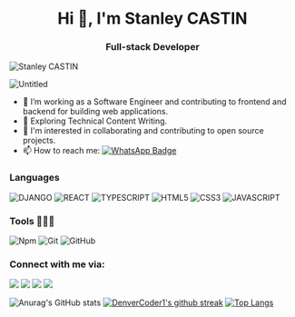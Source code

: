 <h1 align="center">Hi 👋, I'm Stanley CASTIN</h1>
<h3 align="center">Full-stack Developer</h3>
<p align="left"> <img src="https://komarev.com/ghpvc/?username=ninjaroot-509&label=Views&color=blue&style=plastic" alt="Stanley CASTIN" /></p>

![Untitled](https://n1n24.netlify.app/assets/logo-BvaEexVp.png)

- :telescope: I’m working as a Software Engineer and contributing to frontend and backend for building web applications. 
- :seedling: Exploring Technical Content Writing.
- 👯 I'm interested in collaborating and contributing to open source projects.
- :mailbox: How to reach me: [![WhatsApp Badge](https://img.shields.io/badge/WhatsApp-25D366?style=for-the-badge&logo=whatsapp&logoColor=white)](https://wa.me/+50947929400)

### Languages 

![DJANGO](https://icongr.am/devicon/django-original.svg?size=50&color=currentColor)
![REACT](https://icongr.am/devicon/react-original.svg?size=50&color=currentColor)
![TYPESCRIPT](https://icongr.am/devicon/typescript-original.svg?size=50&color=currentColor)
![HTML5](https://icongr.am/devicon/html5-original.svg?size=50&color=currentColor)
![CSS3](https://icongr.am/devicon/css3-original.svg?size=50&color=currentColor)
![JAVASCRIPT](https://icongr.am/devicon/javascript-original.svg?size=50&color=currentColor)

### Tools 👨🏾‍💻

![Npm](https://icongr.am/devicon/npm-original-wordmark.svg?size=50&color=currentColor)
![Git](https://icongr.am/devicon/git-original.svg?size=50&color=currentColor)
![GitHub](https://icongr.am/devicon/github-original.svg?size=50&color=currentColor)

### Connect with me via:
<p>
  <a target="_blank"
    href="https://wa.me/+50947929400"><img
    src="https://img.shields.io/badge/WhatsApp-25D366?style=for-the-badge&logo=whatsapp&logoColor=white"></img></a>  
  <a target="_blank"
    href="mailto:stanleycastin19@gmail.com"><img 
    src="https://img.shields.io/badge/-Gmail-D14836?style=for-the-badge&logo=Gmail&logoColor=white"></img></a>
  <a target="_blank"
    href="https://www.linkedin.com/in/stanley.castin/"><img
    src="https://img.shields.io/badge/-LinkedIn-0077b5?style=for-the-badge&logo=LinkedIn&logoColor=white"></img></a>
  <a target="_blank"
    href="https://twitter.com/ninjaroot509"><img
    src="https://img.shields.io/badge/-Twitter-1DA1F2?style=for-the-badge&logo=Twitter&logoColor=white"></img></a>
</p>


![Anurag's GitHub stats](https://github-readme-stats.vercel.app/api?username=ninjaroot-509&show_icons=true&theme=radical)
[![DenverCoder1's github streak](https://github-readme-streak-stats.herokuapp.com/?user=ninjaroot-509&theme=blue-green)](https://github.com/DenverCoder1/github-readme-streak-stats)
[![Top Langs](https://github-readme-stats.vercel.app/api/top-langs/?username=ninjaroot-509&exclude_repo=github-readme-stats,anuraghazra.github.io)](https://github.com/anuraghazra/github-readme-stats)
